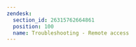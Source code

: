 ```yaml
---
zendesk:
  section_id: 26315762664861
  position: 100
  name: Troubleshooting - Remote access
---
```

